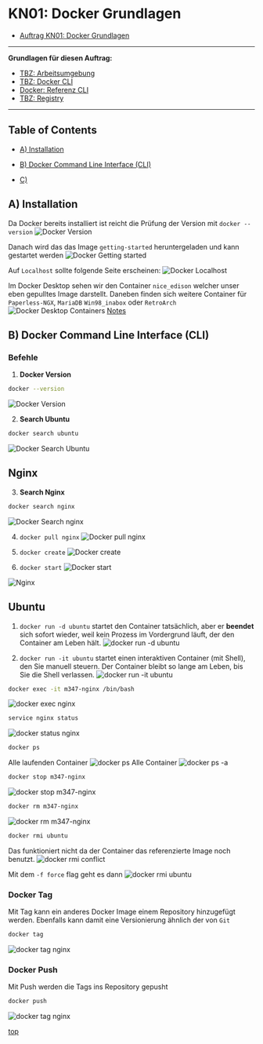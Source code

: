 # KN01: Docker Grundlagen

- [Auftrag KN01: Docker Grundlagen](https://gitlab.com/ch-tbz-it/Stud/m347/-/blob/main/Leistungsbeurteilung/KN01/KN01.md?ref_type=heads)

---
**Grundlagen für diesen Auftrag:**
- [TBZ: Arbeitsumgebung](https://gitlab.com/ch-tbz-it/Stud/m347/-/blob/main/Container/docker/Installation.md)
- [TBZ: Docker CLI](https://gitlab.com/ch-tbz-it/Stud/m347/-/blob/main/Container/docker/CommandLineInterface.md)
- [Docker: Referenz CLI](https://docs.docker.com/engine/reference/commandline/cli/)
- [TBZ: Registry](https://gitlab.com/ch-tbz-it/Stud/m347/-/tree/main/Container/container%20registry)
---
## Table of Contents
- [A) Installation](#a-installation)

- [B) Docker Command Line Interface (CLI)](#b-docker-command-line-interface-cli)

- [C) ](#c)



## A) Installation
 Da Docker bereits installiert ist reicht die Prüfung der Version mit `docker --version`
 ![Docker Version](../image/KN01_docker_version.png)

Danach wird das das Image `getting-started` heruntergeladen und kann gestartet werden
 ![Docker Getting started](../image/KN01_docker_getstarted.png)

Auf `Localhost` sollte folgende Seite erscheinen:
 ![Docker Localhost](../image/KN01_docker_localhost.png)

Im Docker Desktop sehen wir den Container `nice_edison` welcher unser eben gepulltes Image darstellt. Daneben finden sich weitere Container für `Paperless-NGX`, `MariaDB` `Win98_inabox` oder `RetroArch` 
 ![Docker Desktop Containers](../image/KN01_docker_containers.png)
[Notes](.)

## B) Docker Command Line Interface (CLI)

### Befehle
1. **Docker Version**
```bash
docker --version
``` 

![Docker Version](../image/KN01_docker_version.png)


2.  **Search Ubuntu**
```bash
docker search ubuntu
```
 ![Docker Search Ubuntu](../image/KN01_search_ubuntu.png)


## Nginx
3.  **Search Nginx**
```bash
docker search nginx
```
 ![Docker Search nginx](../image/KN01_search_nginx.png)

4. `docker pull nginx`
 ![Docker pull nginx](../image/KN01_nginx_pull.png)

5. `docker create`
 ![Docker create](../image/KN01_docker_create.png)
6. `docker start`
 ![Docker start](../image/KN01_docker_start.png)

 ![Nginx](../image/KN01_nginx_localhost.png)

## Ubuntu

1. `docker run -d ubuntu`
 startet den Container tatsächlich, aber er **beendet** sich sofort wieder, weil kein Prozess im Vordergrund läuft, der den Container am Leben hält.
 ![docker run -d ubuntu](../image/KN01_ubuntu.png)

2. `docker run -it ubuntu` startet einen interaktiven Container (mit Shell), den Sie manuell steuern. Der Container bleibt so lange am Leben, bis Sie die Shell verlassen.
 ![docker run -it ubuntu](../image/KN01_runit_ubuntu.png)

```bash
docker exec -it m347-nginx /bin/bash
```
 ![docker exec nginx](../image/KN01_docker_exec_nginx.png)


```bash
service nginx status
```
 ![docker status nginx](../image/KN01_nginx_status.png)

```bash
docker ps
```
Alle laufenden Container
 ![docker ps](../image/KN01_docker_ps.png)
Alle Container
 ![docker ps -a](../image/KN01_docker_ps-a.png)

```bash
docker stop m347-nginx
```

 ![docker stop m347-nginx](../image/KN01_docker_stop.png)

```bash
docker rm m347-nginx
```

 ![docker rm m347-nginx](../image/KN01_docker_rm.png)

```bash
docker rmi ubuntu
```

Das funktioniert nicht da der Container das referenzierte Image noch benutzt.
 ![docker rmi conflict](../image/KN01_docker_rmi_conflict.png)

 Mit dem `-f force` flag geht es dann
 ![docker rmi ubuntu](../image/KN01_docker_rmi.png)


### Docker Tag 
Mit Tag kann ein anderes Docker Image einem Repository hinzugefügt werden.  Ebenfalls kann damit eine Versionierung ähnlich der von `Git`
```bash
docker tag
```
 ![docker tag nginx](../image/KN01_nginx_status.png)

### Docker Push
Mit Push werden die Tags ins Repository gepusht
```bash
docker push
```
 ![docker tag nginx](../image/KN01_docker_push.png)


 [top](#kn01-docker-grundlagen)